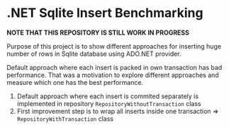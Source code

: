 # .NET Sqlite Insert Benchmarking   

**NOTE THAT THIS REPOSITORY IS STILL WORK IN PROGRESS**

Purpose of this project is to show different approaches for inserting huge number of rows in Sqlite database using ADO.NET provider.

Default approach where each insert is packed in own transaction has bad performance. That was a motivation to explore different approaches and measure 
which one has the best performance. 

1. Default approach where each insert is commited separately is implemented in repository `RepositoryWithoutTransaction`  class
2. First improvement step is to wrap all inserts inside one transaction =>  `RepositoryWithTransaction`  class

